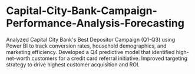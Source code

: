 # Capital-City-Bank-Campaign-Performance-Analysis-Forecasting
Analyzed Capital City Bank's Best Depositor Campaign (Q1-Q3) using Power BI to track conversion rates, household demographics, and marketing efficiency. Developed a Q4 predictive model that identified high-net-worth customers for a credit card referral initiative. Improved targeting strategy to drive highest customer acquisition and ROI.

